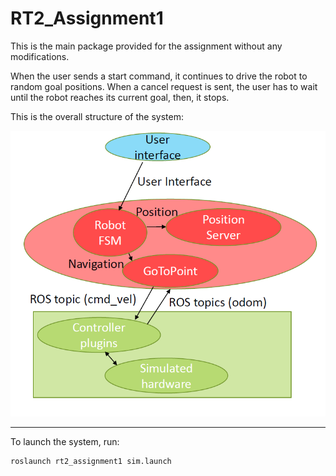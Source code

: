 # RT2_Assignment1

This is the main package provided for the assignment without any modifications. 

When the user sends a start command, it continues to drive the robot to random goal positions. When a cancel request is sent, the user has to wait until the robot reaches its current goal, then, it stops.

This is the overall structure of the system:

![alt text](https://github.com/yaraalaa0/RT2_Assignment1/blob/main/graph_main.PNG?raw=true)

---------------------------------------------------------------------------------------------

To launch the system, run:

~~~
roslaunch rt2_assignment1 sim.launch
~~~
